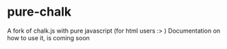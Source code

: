 # pure-chalk
A fork of chalk.js with pure javascript (for html users :> )
Documentation on how to use it, is coming soon
